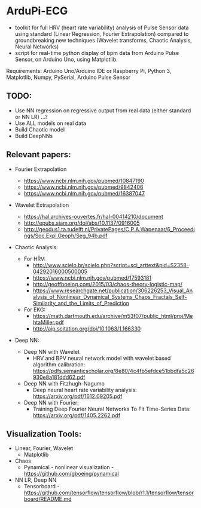 # ArduPi-ECG
- toolkit for full HRV (heart rate variability) analysis of Pulse Sensor data using standard (Linear Regression, Fourier Extrapolation) compared to groundbreaking new techniques (Wavelet transforms, Chaotic Analysis, Neural Networks)
- script for real-time python display of bpm data from Arduino Pulse Sensor, on Arduino Uno, using Matplotlib.

Requirements: Arduino Uno/Arduino IDE or Raspberry Pi, Python 3, Matplotlib, Numpy, PySerial, Arduino Pulse Sensor
## TODO:
- Use NN regression on regressive output from real data (either standard or NN LR) ...?
- Use ALL models on real data
- Build Chaotic model
- Build DeepNNs 

## Relevant papers:
- Fourier Extrapolation
  - https://www.ncbi.nlm.nih.gov/pubmed/10847190
  - https://www.ncbi.nlm.nih.gov/pubmed/9842406
  - https://www.ncbi.nlm.nih.gov/pubmed/16387047

- Wavelet Extrapolation
  - https://hal.archives-ouvertes.fr/hal-00414210/document
  - http://epubs.siam.org/doi/abs/10.1137/0916005
  - http://geodus1.ta.tudelft.nl/PrivatePages/C.P.A.Wapenaar/6_Proceedings/Soc.Expl.Geoph/Seg_94b.pdf

- Chaotic Analysis:
  - For HRV:
    - http://www.scielo.br/scielo.php?script=sci_arttext&pid=S2358-04292016000500005
    - https://www.ncbi.nlm.nih.gov/pubmed/17593181
    - http://geoffboeing.com/2015/03/chaos-theory-logistic-map/
    - https://www.researchgate.net/publication/306226253_Visual_Analysis_of_Nonlinear_Dynamical_Systems_Chaos_Fractals_Self-Similarity_and_the_Limits_of_Prediction
  - For EKG:
    - https://math.dartmouth.edu/archive/m53f07/public_html/proj/MehtaMiller.pdf
    - http://aip.scitation.org/doi/10.1063/1.166330

- Deep NN:
  - Deep NN with Wavelet
    - HRV and BPV neural network model with wavelet based
    algorithm calibration: https://pdfs.semanticscholar.org/8e80/4c4fb5efdce51bbdfa5c26930e8a181ddd62.pdf
  - Deep NN with Fitzhugh-Nagumo
    - Deep neural heart rate variability analysis: https://arxiv.org/pdf/1612.09205.pdf
  - Deep NN with Fourier:
    - Training Deep Fourier Neural Networks To Fit Time-Series Data: https://arxiv.org/pdf/1405.2262.pdf

## Visualization Tools:
- Linear, Fourier, Wavelet
  - Matplotlib
- Chaos
  - Pynamical - nonlinear visualization - https://github.com/gboeing/pynamical
- NN LR, Deep NN
  - Tensorboard - https://github.com/tensorflow/tensorflow/blob/r1.1/tensorflow/tensorboard/README.md
